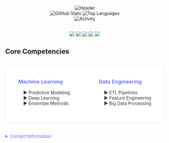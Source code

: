<div align="center">
  <img src="https://readme-typing-svg.demolab.com?font=Fira+Code&size=32&duration=4000&pause=1000&color=6C63FF&center=true&vCenter=true&width=600&lines=Machine+Learning+Engineer;Data+Science+Specialist;AI+Solutions+Developer" alt="Header" />
</div>

<div align="center">
  <img src="https://github-readme-stats.vercel.app/api?username=dhaneshbb&show_icons=true&theme=default&hide_border=true" alt="GitHub Stats"/>
  <img src="https://github-readme-stats.vercel.app/api/top-langs/?username=dhaneshbb&layout=compact&theme=default&hide_border=true" alt="Top Languages"/>
</div>

<div align="center">
  <img src="https://github-readme-activity-graph.vercel.app/graph?username=dhaneshbb&theme=default&hide_border=true&area=true&color=6C63FF&line=6C63FF&point=000000" alt="Activity" />
</div>

<div align="center" style="margin: 2rem 0;">
  <img src="https://img.shields.io/badge/Python-3776AB?style=flat&logo=python&logoColor=white" />
  <img src="https://img.shields.io/badge/TensorFlow-FF6F00?style=flat&logo=tensorflow&logoColor=white" />
  <img src="https://img.shields.io/badge/AWS-232F3E?style=flat&logo=amazon-aws&logoColor=white" />
  <img src="https://img.shields.io/badge/Docker-2496ED?style=flat&logo=docker&logoColor=white" />
  <img src="https://img.shields.io/badge/Kubernetes-326CE5?style=flat&logo=kubernetes&logoColor=white" />
</div>

## Core Competencies

<div style="display: flex; flex-wrap: nowrap; overflow-x: auto; gap: 1.5rem; padding: 1.5rem; background: #FFFFFF; border-radius: 12px; margin: 2rem 0; border: 1px solid #E5E5E5;">
  <div style="flex: 0 0 33%; min-width: 200px; padding: 1rem;">
    <h3 style="color: #6C63FF; margin-top: 0; font-weight: 600;">Machine Learning</h3>
    <ul style="list-style-type: none; padding-left: 1rem; color: #333333;">
      <li>▶ Predictive Modeling</li>
      <li>▶ Deep Learning</li>
      <li>▶ Ensemble Methods</li>
    </ul>
  </div>
  <div style="flex: 0 0 33%; min-width: 200px; padding: 1rem;">
    <h3 style="color: #6C63FF; margin-top: 0; font-weight: 600;">Data Engineering</h3>
    <ul style="list-style-type: none; padding-left: 1rem; color: #333333;">
      <li>▶ ETL Pipelines</li>
      <li>▶ Feature Engineering</li>
      <li>▶ Big Data Processing</li>
    </ul>
  </div>
  <div style="flex: 0 0 33%; min-width: 200px; padding: 1rem;">
    <h3 style="color: #6C63FF; margin-top: 0; font-weight: 600;">Cloud Deployment</h3>
    <ul style="list-style-type: none; padding-left: 1rem; color: #333333;">
      <li>▶ AWS Architecture</li>
      <li>▶ Docker Containers</li>
      <li>▶ CI/CD Pipelines</li>
    </ul>
  </div>
</div>





<details>
  <summary style="color: #6C63FF; cursor: pointer;">Contact Information</summary>
  <div style="margin-top: 1rem;">
    
**Dhanesh B.B.**  
[![Email](https://img.shields.io/badge/Email-dhaneshbb5@gmail.com-blue?style=flat&logo=gmail)](mailto:dhaneshbb5@gmail.com)  
[![LinkedIn](https://img.shields.io/badge/LinkedIn-Profile-blue?style=flat&logo=linkedin)](https://linkedin.com/in/dhanesh-b-b-2a8971225)  
[![GitHub](https://img.shields.io/badge/GitHub-Repo-lightgrey?style=flat&logo=github)](https://github.com/dhaneshbb)

  </div>
</details>
